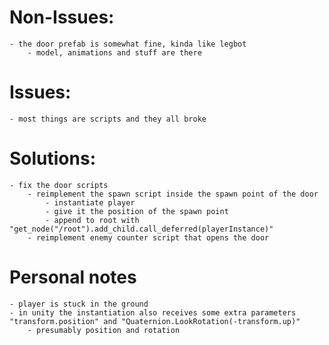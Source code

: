 # Non-Issues:

    - the door prefab is somewhat fine, kinda like legbot
        - model, animations and stuff are there

# Issues:

    - most things are scripts and they all broke
    
# Solutions:

    - fix the door scripts
        - reimplement the spawn script inside the spawn point of the door
            - instantiate player
            - give it the position of the spawn point
            - append to root with "get_node("/root").add_child.call_deferred(playerInstance)"
        - reimplement enemy counter script that opens the door

# Personal notes

    - player is stuck in the ground
    - in unity the instantiation also receives some extra parameters "transform.position" and "Quaternion.LookRotation(-transform.up)"
        - presumably position and rotation